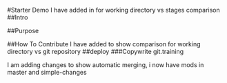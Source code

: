 #Starter Demo
I have added in for working directory vs stages comparison
##Intro

##Purpose

##How To Contribute
I have added to show comparison for working directory vs git repository
##deploy
###Copywrite
git.training

I am adding changes to show automatic merging, i now have mods in master and simple-changes